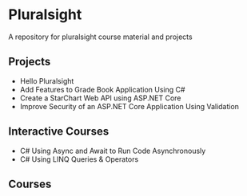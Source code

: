 # Pluralsight
 A repository for pluralsight course material and projects

## Projects
- Hello Pluralsight
- Add Features to Grade Book Application Using C#
- Create a StarChart Web API using ASP.NET Core
- Improve Security of an ASP.NET Core Application Using Validation

## Interactive Courses
- C# Using Async and Await to Run Code Asynchronously
- C# Using LINQ Queries & Operators

## Courses